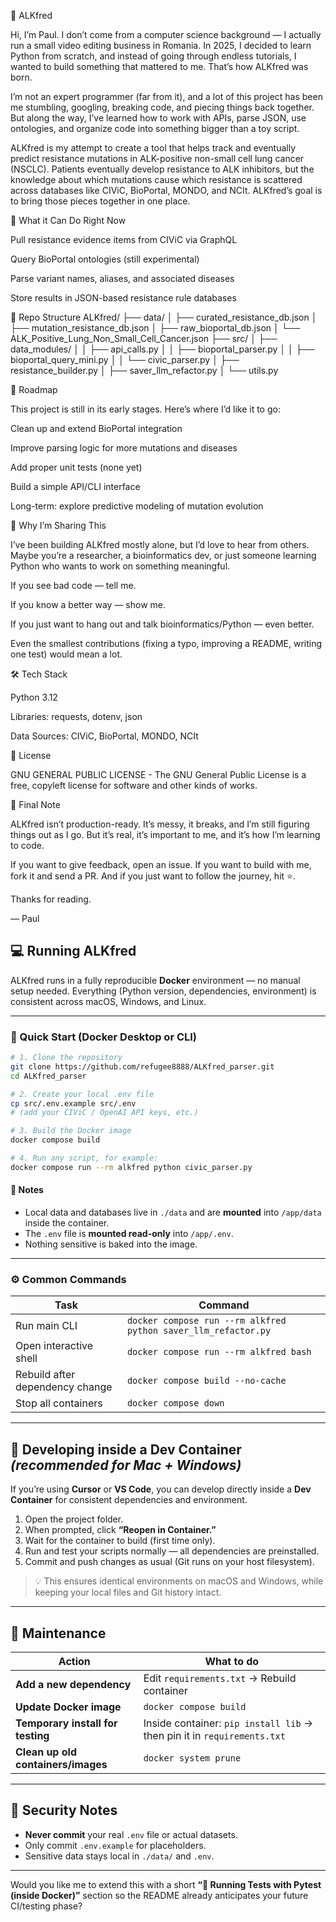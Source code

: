 🧬 ALKfred

Hi, I’m Paul. I don’t come from a computer science background — I actually run a small video editing business in Romania. In 2025, I decided to learn Python from scratch, and instead of going through endless tutorials, I wanted to build something that mattered to me. That’s how ALKfred was born.

I’m not an expert programmer (far from it), and a lot of this project has been me stumbling, googling, breaking code, and piecing things back together. But along the way, I’ve learned how to work with APIs, parse JSON, use ontologies, and organize code into something bigger than a toy script.

ALKfred is my attempt to create a tool that helps track and eventually predict resistance mutations in ALK-positive non-small cell lung cancer (NSCLC). Patients eventually develop resistance to ALK inhibitors, but the knowledge about which mutations cause which resistance is scattered across databases like CIViC, BioPortal, MONDO, and NCIt. ALKfred’s goal is to bring those pieces together in one place.

🚀 What it Can Do Right Now

Pull resistance evidence items from CIViC via GraphQL

Query BioPortal ontologies (still experimental)

Parse variant names, aliases, and associated diseases

Store results in JSON-based resistance rule databases

📂 Repo Structure
ALKfred/
├── data/
│   ├── curated_resistance_db.json
│   ├── mutation_resistance_db.json
│   ├── raw_bioportal_db.json
│   └── ALK_Positive_Lung_Non_Small_Cell_Cancer.json
├── src/
│   ├── data_modules/
│   │   ├── api_calls.py
│   │   ├── bioportal_parser.py
│   │   ├── bioportal_query_mini.py
│   │   └── civic_parser.py
│   ├── resistance_builder.py
│   ├── saver_llm_refactor.py
│   └── utils.py

🎯 Roadmap

This project is still in its early stages. Here’s where I’d like it to go:

 Clean up and extend BioPortal integration

 Improve parsing logic for more mutations and diseases

 Add proper unit tests (none yet)

 Build a simple API/CLI interface

 Long-term: explore predictive modeling of mutation evolution

🤝 Why I’m Sharing This

I’ve been building ALKfred mostly alone, but I’d love to hear from others. Maybe you’re a researcher, a bioinformatics dev, or just someone learning Python who wants to work on something meaningful.

If you see bad code — tell me.

If you know a better way — show me.

If you just want to hang out and talk bioinformatics/Python — even better.

Even the smallest contributions (fixing a typo, improving a README, writing one test) would mean a lot.

🛠️ Tech Stack

Python 3.12

Libraries: requests, dotenv, json

Data Sources: CIViC, BioPortal, MONDO, NCIt

📜 License

GNU GENERAL PUBLIC LICENSE - The GNU General Public License is a free, copyleft license for software and other kinds of works.

👋 Final Note

ALKfred isn’t production-ready. It’s messy, it breaks, and I’m still figuring things out as I go. But it’s real, it’s important to me, and it’s how I’m learning to code.

If you want to give feedback, open an issue. If you want to build with me, fork it and send a PR. And if you just want to follow the journey, hit ⭐.

Thanks for reading.

— Paul


## 💻 Running ALKfred

ALKfred runs in a fully reproducible **Docker** environment — no manual setup needed.
Everything (Python version, dependencies, environment) is consistent across macOS, Windows, and Linux.

---

### 🐳 Quick Start (Docker Desktop or CLI)

```bash
# 1. Clone the repository
git clone https://github.com/refugee8888/ALKfred_parser.git
cd ALKfred_parser

# 2. Create your local .env file
cp src/.env.example src/.env
# (add your CIViC / OpenAI API keys, etc.)

# 3. Build the Docker image
docker compose build

# 4. Run any script, for example:
docker compose run --rm alkfred python civic_parser.py
```

#### 🧩 Notes

* Local data and databases live in `./data` and are **mounted** into `/app/data` inside the container.
* The `.env` file is **mounted read-only** into `/app/.env`.
* Nothing sensitive is baked into the image.

---

### ⚙️ Common Commands

| Task                            | Command                                                        |
| ------------------------------- | -------------------------------------------------------------- |
| Run main CLI                    | `docker compose run --rm alkfred python saver_llm_refactor.py` |
| Open interactive shell          | `docker compose run --rm alkfred bash`                         |
| Rebuild after dependency change | `docker compose build --no-cache`                              |
| Stop all containers             | `docker compose down`                                          |

---

## 🧠 Developing inside a Dev Container *(recommended for Mac + Windows)*

If you’re using **Cursor** or **VS Code**, you can develop directly inside a **Dev Container** for consistent dependencies and environment.

1. Open the project folder.
2. When prompted, click **“Reopen in Container.”**
3. Wait for the container to build (first time only).
4. Run and test your scripts normally — all dependencies are preinstalled.
5. Commit and push changes as usual (Git runs on your host filesystem).

> 💡 This ensures identical environments on macOS and Windows, while keeping your local files and Git history intact.

---

## 🧹 Maintenance

| Action                             | What to do                                                              |
| ---------------------------------- | ----------------------------------------------------------------------- |
| **Add a new dependency**           | Edit `requirements.txt` → Rebuild container                             |
| **Update Docker image**            | `docker compose build`                                                  |
| **Temporary install for testing**  | Inside container: `pip install lib` → then pin it in `requirements.txt` |
| **Clean up old containers/images** | `docker system prune`                                                   |

---

## 🔐 Security Notes

* **Never commit** your real `.env` file or actual datasets.
* Only commit `.env.example` for placeholders.
* Sensitive data stays local in `./data/` and `.env`.

---

Would you like me to extend this with a short **“🧪 Running Tests with Pytest (inside Docker)”** section so the README already anticipates your future CI/testing phase?
